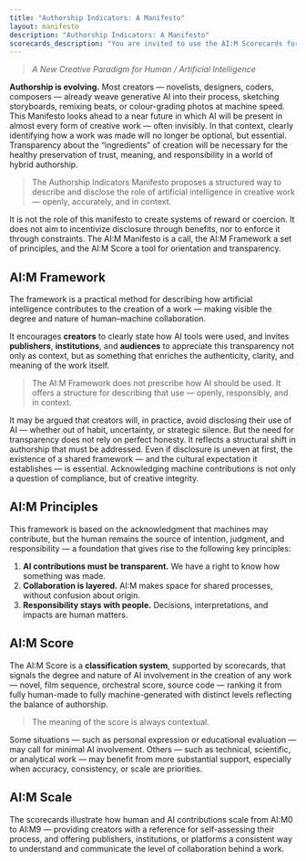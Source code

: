 ```yaml
---
title: "Authorship Indicators: A Manifesto"
layout: manifesto
description: "Authorship Indicators: A Manifesto"
scorecards_description: "You are invited to use the AI:M Scorecards for your own creation."
---
```


> *A New Creative Paradigm for Human / Artificial Intelligence*

**Authorship is evolving.** Most creators — novelists, designers, coders, composers — already weave generative AI into their process, sketching storyboards, remixing beats, or colour-grading photos at machine speed. 
This Manifesto looks ahead to a near future in which AI will be present in almost every form of creative work — often invisibly. In that context, clearly identifying how a work was made will no longer be optional, but essential. Transparency about the “ingredients” of creation will be necessary for the healthy preservation of trust, meaning, and responsibility in a world of hybrid authorship.

> The Authorship Indicators Manifesto proposes a structured way to describe and disclose the role of artificial intelligence in creative work — openly, accurately, and in context.

It is not the role of this manifesto to create systems of reward or coercion. It does not aim to incentivize disclosure through benefits, nor to enforce it through constraints. The AI:M Manifesto is a call, the AI:M Framework a set of principles, and the AI:M Score a tool for orientation and transparency.

## AI:M Framework

The framework is a practical method for describing how artificial intelligence contributes to the creation of a work — making visible the degree and nature of human–machine collaboration.

It encourages **creators** to clearly state how AI tools were used, and invites **publishers**, **institutions**, and **audiences** to appreciate this transparency not only as context, but as something that enriches the authenticity, clarity, and meaning of the work itself.

> The AI:M Framework does not prescribe how AI should be used. It offers a structure for describing that use — openly, responsibly, and in context.

It may be argued that creators will, in practice, avoid disclosing their use of AI — whether out of habit, uncertainty, or strategic silence. But the need for transparency does not rely on perfect honesty. It reflects a structural shift in authorship that must be addressed. Even if disclosure is uneven at first, the existence of a shared framework — and the cultural expectation it establishes — is essential. Acknowledging machine contributions is not only a question of compliance, but of creative integrity.

## AI:M Principles

This framework is based on the acknowledgment that machines may contribute, but the human remains the source of intention, judgment, and responsibility — a foundation that gives rise to the following key principles:

1. **AI contributions must be transparent.** We have a right to know how something was made.  
2. **Collaboration is layered.** AI:M makes space for shared processes, without confusion about origin.
3. **Responsibility stays with people.** Decisions, interpretations, and impacts are human matters.


## AI:M Score

The AI:M Score is a **classification system**, supported by scorecards, that signals the degree and nature of AI involvement in the creation of any work — novel, film sequence, orchestral score, source code — ranking it from fully human-made to fully machine-generated with distinct levels reflecting the balance of authorship.

> The meaning of the score is always contextual. 

Some situations — such as personal expression or educational evaluation — may call for minimal AI involvement. Others — such as technical, scientific, or analytical work — may benefit from more substantial support, especially when accuracy, consistency, or scale are priorities.

## AI:M Scale

The scorecards illustrate how human and AI contributions scale from AI:M0 to AI:M9 — providing creators with a reference for self-assessing their process, and offering publishers, institutions, or platforms a consistent way to understand and communicate the level of collaboration behind a work.